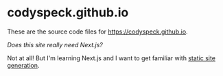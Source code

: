 # codyspeck.github.io

These are the source code files for https://codyspeck.github.io.

_Does this site really need Next.js?_

Not at all! But I'm learning Next.js and I want to get familiar with [static site generation](https://nextjs.org/docs/basic-features/pages#static-generation-recommended).
